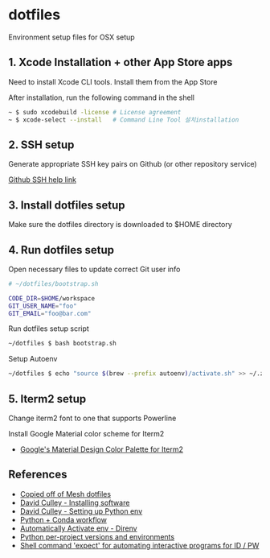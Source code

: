 # dotfiles

Environment setup files for OSX setup

## 1. Xcode Installation + other App Store apps

Need to install Xcode CLI tools.  Install them from the App Store

After installation, run the following command in the shell

```bash
~ $ sudo xcodebuild -license # License agreement
~ $ xcode-select --install   # Command Line Tool 설치installation
```

## 2. SSH setup

Generate appropriate SSH key pairs on Github (or other repository service)

[Github SSH help link](https://help.github.com/articles/connecting-to-github-with-ssh/)

## 3. Install dotfiles setup

Make sure the dotfiles directory is downloaded to $HOME directory

## 4. Run dotfiles setup

Open necessary files to update correct Git user info

```bash
# ~/dotfiles/bootstrap.sh

CODE_DIR=$HOME/workspace
GIT_USER_NAME="foo"
GIT_EMAIL="foo@bar.com"
```

Run dotfiles setup script

```bash
~/dotfiles $ bash bootstrap.sh
```

Setup Autoenv
```bash
~/dotfiles $ echo "source $(brew --prefix autoenv)/activate.sh" >> ~/.zshrc
```

## 5. Iterm2 setup

Change iterm2 font to one that supports Powerline

Install Google Material color scheme for Iterm2
- [Google's Material Design Color Palette for Iterm2](https://github.com/MartinSeeler/iterm2-material-design)


## References
- [Copied off of Mesh dotfiles](https://github.com/meshkorea/prime-utility/tree/master/dotfiles)
- [David Culley - Installing software](https://www.davidculley.com/installing-software-via-homebrew/)
- [David Culley - Setting up Python env](https://www.davidculley.com/installing-python-on-a-mac/)
- [Python + Conda workflow](https://tdhopper.com/blog/my-python-environment-workflow-with-conda/)
- [Automatically Activate env - Direnv](https://direnv.net/)
- [Python per-project versions and environments](https://mike.place/2017/python-pyenv/)
- [Shell command 'expect' for automating interactive programs for ID / PW](https://likegeeks.com/expect-command/)
